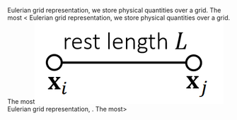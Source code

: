 
Eulerian grid representation, we store physical quantities over a grid. The most
< Eulerian grid representation, we store physical quantities over a grid. The most![](./assets/06-1.png)Eulerian grid representation, . The most>